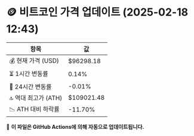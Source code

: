 # 🪙 비트코인 가격 업데이트 (2025-02-18 12:43)

| 항목                | 값 |
|--------------------|----------------|
| 💰 현재 가격 (USD) | $96298.18 |
| ⏳ 1시간 변동률    | 0.14% |
| 📆 24시간 변동률   | -0.01% |
| 🔝 역대 최고가 (ATH) | $109021.48 |
| 📉 ATH 대비 하락률 | -11.70% |

🔄 **이 파일은 GitHub Actions에 의해 자동으로 업데이트됩니다.**
